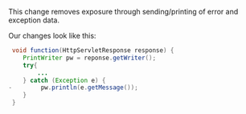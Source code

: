 This change removes exposure through sending/printing of error and exception data.

Our changes look like this:

```java
 void function(HttpServletResponse response) {
    PrintWriter pw = reponse.getWriter();
    try{
        ...
    } catch (Exception e) {
-        pw.println(e.getMessage());
    }
 }
```
